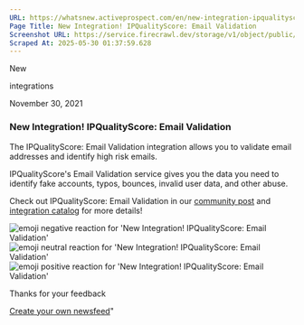 ```yaml
---
URL: https://whatsnew.activeprospect.com/en/new-integration-ipqualityscore-email-validation
Page Title: New Integration! IPQualityScore: Email Validation
Screenshot URL: https://service.firecrawl.dev/storage/v1/object/public/media/screenshot-284587bf-7370-4d8f-bbc9-146988150be8.png
Scraped At: 2025-05-30 01:37:59.628
---
```

New






integrations



November 30, 2021

### New Integration! IPQualityScore: Email Validation

The IPQualityScore: Email Validation integration allows you to validate email addresses and identify high risk emails.

IPQualityScore's Email Validation service gives you the data you need to identify fake accounts, typos, bounces, invalid user data, and other abuse.

Check out IPQualityScore: Email Validation in our [community post](https://community.activeprospect.com/posts/4540139-ipqualityscore-email-validation) and [integration catalog](https://activeprospect.com/integrations/ipqualityscore/email_validation/) for more details!

![emoji negative reaction for 'New Integration! IPQualityScore: Email Validation'](https://app.getbeamer.com/images/emojiNeg.svg)![emoji neutral reaction for 'New Integration! IPQualityScore: Email Validation'](https://app.getbeamer.com/images/emojiNeut.svg)![emoji positive reaction for 'New Integration! IPQualityScore: Email Validation'](https://app.getbeamer.com/images/emojiPos.svg)

Thanks for your feedback

[Create your own newsfeed](https://www.getbeamer.com/?ref=watermark_MErKJCnu12412_public&company=ActiveProspect&watermarkRef=create&utm_term=MErKJCnu12412&utm_content=ActiveProspect&utm_source=standalone&utm_medium=footer&utm_campaign=create)"

